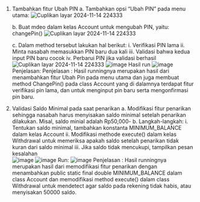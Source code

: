 1.	Tambahkan fitur Ubah PIN
    a.	Tambahkan opsi “Ubah PIN” pada menu utama:
    ![Cuplikan layar 2024-11-14 224333](https://github.com/user-attachments/assets/15495a6e-6171-488b-9f6c-efeb77b1c7bb)

    b.	Buat mdeo dalam kelas Account untuk mengubah PIN, yaitu: changePin()
    ![Cuplikan layar 2024-11-14 224333](https://github.com/user-attachments/assets/6daef39e-665a-4c3a-b49e-765a7fb6c71f)

    c.	Dalam method tersebut lakukan hal berikut:
    i.	Verifikasi PIN lama
    ii.	Minta nasabah memasukkan PIN baru dua kali
    iii.	Validasi bahwa kedua input PIN baru cocok
  	iv.	Perbarui PIN jika validasi berhasil
  	![Cuplikan layar 2024-11-14 224333](https://github.com/user-attachments/assets/6daef39e-665a-4c3a-b49e-765a7fb6c71f)
  	![image](https://github.com/user-attachments/assets/fddb5e55-8316-475c-b69a-effbe18b5086)
    Hasil run	![image](https://github.com/user-attachments/assets/940abc7a-e8a3-4fee-9f3a-0cce03fea12e)
    Penjelasan: Penjelasan : Hasil runningnya merupakan hasil dari menambahkan fitur Ubah Pin pada menu utama dan juga membuat method ChangePin() pada class Account yang di dalamnya terdapat fitur verifikasi pin lama, dan untuk menginput pin baru serta mengonfirmasi pin baru.
   
2.	Validasi Saldo Minimal pada saat penarikan
    a.	Modifikasi fitur penarikan sehingga nasabah harus menyisakan saldo minimal setelah penarikan dilakukan. Misal, saldo minial adalah Rp50,000-
  	b.	Langkah-langkah:
        i.	Tentukan saldo minimal, tambahkan konstanta MINIMUM_BALANCE dalam kelas Account
        ii.	Modifikasi methode execute() dalam kelas Withdrawal untuk memeriksa apakah saldo setelah penarikan tidak kuran dari saldo minimal
        iii.	Jika saldo tidak mencukupi, tampilkan pesan kesalahan  	
  	    ![image](https://github.com/user-attachments/assets/53004917-27d4-491a-ac73-9684c9a0d218)
  	    ![image](https://github.com/user-attachments/assets/1eff2489-d555-456c-94dc-9c72cf185e10)
  	    Run: ![image](https://github.com/user-attachments/assets/ab2993a9-ceb3-45df-83c6-71febcc9af2c)
  	    Penjelasan : Hasil runningnya merupakan hasil dari memodifikasi fitur penarikan dengan menambahkan public static final double MINIMUM_BALANCE dalam class Account dan memodifikasi method execute() dalam class Withdrawal untuk mendetect agar saldo pada rekening tidak habis, atau menyisakan 50000 saldo.

    

